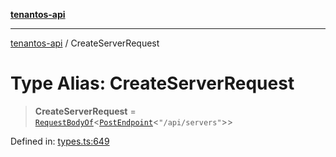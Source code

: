 [**tenantos-api**](../README.md)

***

[tenantos-api](../globals.md) / CreateServerRequest

# Type Alias: CreateServerRequest

> **CreateServerRequest** = [`RequestBodyOf`](RequestBodyOf.md)\<[`PostEndpoint`](PostEndpoint.md)\<`"/api/servers"`\>\>

Defined in: [types.ts:649](https://github.com/shadmanZero/tenantos-api/blob/b1ba837cafbeb4e057ec12e90b81a7c5ea5b383f/src/types.ts#L649)
